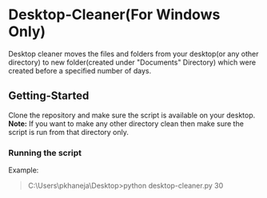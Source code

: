 # Desktop-Cleaner(For Windows Only)


Desktop cleaner moves the files and folders from your desktop(or any other directory) to new folder(created under "Documents" Directory) which were created before a specified number of days.

## Getting-Started 
Clone the repository and make sure the script is available on your desktop.<br/>
**Note:** If you want to make any other directory clean then make sure the script is run from that directory only.



### Running the script
Example: 
> C:\Users\pkhaneja\Desktop>python desktop-cleaner.py 30<br/>
